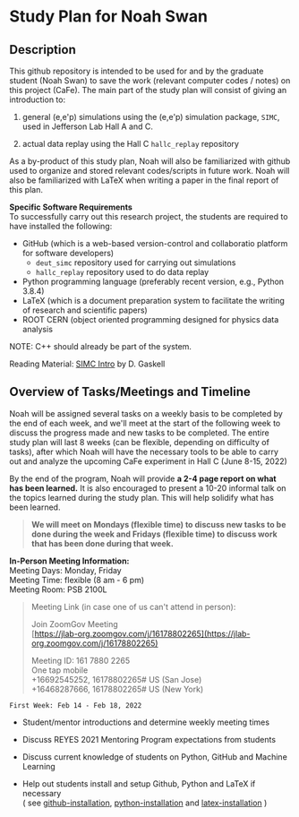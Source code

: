 # Study Plan for Noah Swan
## Description
This github repository is intended to be used for and by the graduate student (Noah Swan) to save the work (relevant computer codes / notes) on this project (CaFe). The main part of the study plan will consist of giving an introduction to: <br>
	
1. general (e,e'p) simulations using the (e,e'p) simulation package, `SIMC`, used in Jefferson Lab Hall A and C.  <br>
	
2. actual data replay using the Hall C `hallc_replay` repository <br>

As a by-product of this study plan, Noah will also be familiarized with github used to organize and stored relevant codes/scripts in future work. Noah will also be familiarized with LaTeX when writing a paper in the final report of this plan.

**Specific Software Requirements** <br>
To successfully carry out this research project, the students are required to have installed the following: <br>

* GitHub (which is a web-based version-control and collaboratio platform for software developers)
	* `deut_simc` repository used for carrying out simulations
	* `hallc_replay` repository used to do data replay
* Python programming language (preferably recent version, e.g., Python 3.8.4)
* LaTeX (which is a document preparation system to facilitate the writing of research and scientific papers) 
* ROOT CERN (object oriented programming designed for physics data analysis <br>

NOTE: C++ should already be part of the system.
 
Reading Material:
[SIMC Intro](https://hallcweb.jlab.org/DocDB/0008/000866/002/hallc_mc_overview_v2.pdf) by D. Gaskell

## Overview of Tasks/Meetings and Timeline
Noah will be assigned several tasks on a weekly basis to be completed by the end of each week, and we'll meet at the start of the following week to discuss the progress made and new tasks to be completed. The entire study plan will last 8 weeks (can be flexible, depending on difficulty of tasks), after which Noah will have the necessary tools to be able to carry out and analyze the upcoming CaFe experiment in Hall C (June 8-15, 2022) <br>

By the end of the program, Noah will provide **a 2-4 page report on what has been learned.** It is also encouraged to present a  10-20 informal talk on the topics learned during the study plan. This will help solidify what has been learned. <br>

> **We will meet on Mondays (flexible time) to discuss new tasks to be done during the week and Fridays (flexible time) to discuss work that has been done during that week.**

**In-Person Meeting Information:** <br>
Meeting Days:  Monday, Friday <br>
Meeting Time: flexible (8 am - 6 pm) <br>
Meeting Room: PSB 2100L <br>

> Meeting Link (in case one of us can't attend in person): <br>
> 
> Join ZoomGov Meeting <br>
> [https://jlab-org.zoomgov.com/j/16178802265](https://jlab-org.zoomgov.com/j/16178802265)
> 
> Meeting ID: 161 7880 2265 <br>
> One tap mobile <br>
> +16692545252, 16178802265# US (San Jose) <br>
> +16468287666, 16178802265# US (New York)


`First Week: Feb 14 - Feb 18, 2022` <br>

* Student/mentor introductions and determine weekly meeting times 

* Discuss REYES 2021 Mentoring Program expectations from students

* Discuss current knowledge of students on Python, GitHub and Machine Learning

* Help out students install and setup Github, Python and LaTeX if necessary <br> 
  ( see [github-installation](https://github.com/git-guides/install-git), [python-installation](https://www.wikihow.com/Install-Python#Mac) and [latex-installation](https://www.latex-project.org/get/) )
  